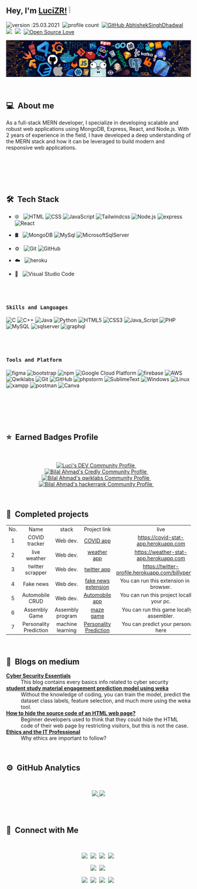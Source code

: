 ##  Hey, I'm [LuciZR!](https://billypentester.github.io/)  <img src="https://bestanimations.com/media/india/627097216india-flag-waving-animated-gif.gif" width="3%" height="3%">
![version :25.03.2021](https://img.shields.io/badge/version-25.03.2021-informational)&nbsp;
![profile count](https://komarev.com/ghpvc/?username=LuciZR&color=red)&nbsp;
[![GitHub AbhishekSinghDhadwal](https://img.shields.io/github/followers/LuciZR?label=follow&style=social)](https://github.com/LuciZR)&nbsp;
<a href="#"><img src="https://img.shields.io/badge/made%20in%20-India-brightgreen"></a>&nbsp;
<a href="#"><img src="https://img.shields.io/badge/Ask%20me-anything-important.svg"></a>&nbsp;
[![Open Source Love](https://badges.frapsoft.com/os/v2/open-source.svg?v=103)](https://github.com/LuciZR)&nbsp;

![](https://raw.githubusercontent.com/billypentester/billypentester/main/header_.png)

<br>
  
## 💻 &nbsp;About me

<div>
  
  <p>
 As a full-stack MERN developer, I specialize in developing scalable and robust web applications using MongoDB, Express, React, and Node.js. With 2 years of experience in the field, I have developed a deep understanding of the MERN stack and how it can be leveraged to build modern and responsive web applications.
  </p>

</div> 

## &nbsp;
 
<br>


## 🛠 &nbsp;Tech Stack

- 🌐 &nbsp;
  ![HTML](https://img.shields.io/badge/HTML5-E34F26?style=flat&logo=html5&logoColor=white)
  ![CSS](https://img.shields.io/badge/CSS3-1572B6?style=flat&logo=css3&logoColor=white)
  ![JavaScript](https://img.shields.io/badge/JavaScript-323330?style=flat&logo=javascript&logoColor=F7DF1E)
  ![Tailwindcss](https://img.shields.io/badge/Tailwind_CSS-38B2AC?style=flat&logo=tailwind-css&logoColor=white)
  ![Node.js](https://img.shields.io/badge/Node.js-339933?style=flat&logo=nodedotjs&logoColor=white)
  ![express](https://img.shields.io/badge/Express.js-000000?style=flat&logo=express&logoColor=white)
  ![React](https://img.shields.io/badge/React-20232A?style=flat&logo=react&logoColor=61DAFB)
  
- 🛢 &nbsp;
  ![MongoDB](https://img.shields.io/badge/MongoDB-4EA94B?style=flat&logo=mongodb&logoColor=white)
  ![MySql](https://img.shields.io/badge/MySQL-00000F?style=flat&logo=mysql&logoColor=white)
  ![MicrosoftSqlServer](https://img.shields.io/badge/Microsoft_SQL_Server-CC2927?style=flat&logo=microsoft-sql-server&logoColor=white)
  
- ⚙️ &nbsp;
  ![Git](https://img.shields.io/badge/-Git-333333?style=flat&logo=git)
  ![GitHub](https://img.shields.io/badge/-GitHub-333333?style=flat&logo=github)

- ☁️ &nbsp;
  ![heroku](https://img.shields.io/badge/Heroku-430098?style=flat&logo=heroku&logoColor=white)
  
- 🔧 &nbsp;
  ![Visual Studio Code](https://img.shields.io/badge/-Visual%20Studio%20Code-333333?style=flat&logo=visual-studio-code&logoColor=007ACC)

## &nbsp;

<h4><b><samp>Skills and Languages</samp></b></h4>

![C](https://img.shields.io/badge/C-27338e?style=flat&logo=c&logoColor=white)
![C++](https://img.shields.io/badge/C++-00599C?style=flat&logo=c%2B%2B&logoColor=white)
![Java](https://img.shields.io/badge/Java-013243?style=flat&logo=Java&logoColor=white)
![Python](https://img.shields.io/badge/Python-3776AB?style=flat&logo=Python&logoColor=white)
![HTML5](https://img.shields.io/badge/HTML5-E34F26?style=flat&logo=HTML5&logoColor=white)
![CSS3](https://img.shields.io/badge/CSS3-1572B6?style=flat&logo=CSS3&logoColor=white)
![Java_Script](https://img.shields.io/badge/Java-ED8B00?style=flat&logo=java&logoColor=white)
![PHP](https://img.shields.io/badge/PHP-777BB4?style=flat&logo=php&logoColor=white)
![MySQL](https://img.shields.io/badge/MySQL-4479A1?style=flat&logo=MySQL&logoColor=white)
![sqlserver](https://img.shields.io/badge/Microsoft%20SQL%20Sever-CC2927?style=flat&logo=microsoft%20sql%20server&logoColor=white)
![graphql](https://img.shields.io/badge/GraphQl-E10098?style=flat&logo=graphql&logoColor=white)


##  &nbsp; 

<h4><b><samp>Tools and Platform</samp></b></h4>

![figma](https://img.shields.io/badge/Figma-F24E1E?style=flat&logo=figma&logoColor=white)
![bootstrap](https://img.shields.io/badge/Bootstrap-563D7C?style=flat&logo=bootstrap&logoColor=white)
![npm](https://img.shields.io/badge/npm-CB3837?style=flat&logo=npm&logoColor=white)
![Google Cloud Platform](https://img.shields.io/badge/Google_Cloud-4285F4?style=flat&logo=google-cloud&logoColor=white)
![firebase](https://img.shields.io/badge/firebase-ffca28?style=flat&logo=firebase&logoColor=black)
![AWS](https://img.shields.io/badge/Amazon_AWS-232F3E?style=flat&logo=amazon-aws&logoColor=white)
![Qwiklabs](https://img.shields.io/badge/Qwiklabs-F5CD0E?style=flat&logo=Qwiklabs&logoColor=800000)
![Git](https://img.shields.io/badge/Git-F05032?style=flat&logo=Git&logoColor=white)
![GitHub](https://img.shields.io/badge/GitHub-181717?style=flat&logo=github)
![phpstorm](http://img.shields.io/badge/-PHPStorm-181717?style=flat&logo=phpstorm&logoColor=white)
![SublimeText](https://img.shields.io/badge/sublime_text-%23575757.svg?&style=flat&logo=sublime-text&logoColor=important)
![Windows](https://img.shields.io/badge/Windows-0078D6?style=flat&logo=windows&logoColor=white)
![Linux](https://img.shields.io/badge/Linux-FCC624?style=flat&logo=linux&logoColor=black)
![xampp](https://img.shields.io/badge/Xampp-F37623?style=flat&logo=xampp&logoColor=white)
![postman](https://img.shields.io/badge/Postman-FF6C37?style=flat&logo=Postman&logoColor=white)
![Canva](https://img.shields.io/badge/Canva-%2300C4CC.svg?&style=flat&logo=Canva&logoColor=white)

##    

<br>

## ⭐ &nbsp;Earned Badges Profile

<br>

<p align="center">

<a href="https://dev.to/LuciZR">
  <img src="https://d2fltix0v2e0sb.cloudfront.net/dev-badge.svg" alt="Luci's DEV Community Profile" eight="10%" width="10%">
</a>&nbsp;&nbsp;&nbsp;
<a href="https://www.credly.com/users/LuciZR">
    <img src="https://images.credly.com/images/b685de69-03cf-402c-b8e3-62ecd0e2e949/blob.png" alt="Bilal Ahmad's Credly Community Profile" height="10%" width="10%">
</a>&nbsp;&nbsp;&nbsp;
<a href="https://www.qwiklabs.com/public_profiles/5b9e3fa4-929f-4307-8796-5c7865b230ce">
    <img src="https://1.bp.blogspot.com/-Of27Ewb6GRc/XJbAUXBXjnI/AAAAAAAAJbw/uAxGLY5-9JU1GUJcNBenxK_wSs6un2hsgCK4BGAYYCw/s1600/logo%2Bqwiklabs%2Bicon.png" alt="Bilal Ahmad's qwiklabs Community Profile" height="10%" width="10%">
</a>&nbsp;&nbsp;&nbsp; 
<a href="https://www.hackerrank.com/billypentester">
    <img src="https://camo.githubusercontent.com/898f94be504f7baf1ddb0a2811152dab61cfd723e683b6947be9ffa3c879ccc4/68747470733a2f2f75706c6f61642e77696b696d656469612e6f72672f77696b6970656469612f636f6d6d6f6e732f362f36352f4861636b657252616e6b5f6c6f676f2e706e67" alt="Bilal Ahmad's hackerrank Community Profile" height="10%" width="10%">
</a>&nbsp;&nbsp;&nbsp;   
  
</p>

<br>

## 📁 &nbsp;Completed projects

<div align="center">  
  
<table align="center">
        <tr align="center">
            <td>No.</td>
            <td>Name</td>
            <td>stack</td>
            <td>Project link</td>
            <td>live</td>
        </tr>
        <tr align="center">
            <td>1</td>
            <td>COVID tracker</td>
            <td>Web dev.</td>
            <td><a href="https://github.com/billypentester/covid-stat-app" target="_blank">COVID app</a></td>
            <td><a href="https://covid-stat-app.herokuapp.com">https://covid-stat-app.herokuapp.com</a></td>
        </tr>
        <tr align="center">
            <td>2</td>
            <td>live weather</td>
            <td>Web dev.</td>
            <td><a href="https://github.com/billypentester/weather-stat-app" target="_blank">weather app</a></td>
            <td><a href="https://weather-stat-app.herokuapp.com">https://weather-stat-app.herokuapp.com</a></td>
        </tr>
        <tr align="center">
            <td>3</td>
            <td>twitter scrapper</td>
            <td>Web dev.</td>
            <td><a href="https://github.com/billypentester/twitter-profile" target="_blank">twitter app</a></td>
            <td><a href="https://twitter-profile.herokuapp.com/billypentester">https://twitter-profile.herokuapp.com/billypentester</a></td>
        </tr>
        <tr align="center">
            <td>4</td>
            <td>Fake news</td>
            <td>Web dev.</td>
            <td><a href="https://github.com/billypentester/fake-news" target="_blank">fake news extension</a></td>
            <td><span>You can run this extension in your browser.</span></td>
        </tr>
        <tr align="center">
            <td>5</td>
            <td>Automobile CRUD</td>
            <td>Web dev.</td>
            <td><a href="https://twitter-profile.herokuapp.com/billypentester" target="_blank">Automobile app</a></td>
            <td><span>You can run this project locally on your pc.</span></td>
        </tr>
        <tr align="center">
            <td>6</td>
            <td>Assembly Game</td>
            <td>Assembly program</td>
            <td><a href="https://github.com/billypentester/maze-game" target="_blank">maze game</a></td>
            <td><span>You can run this game locally on assembler.</span></td>
        </tr>
        <tr align="center">
            <td>7</td>
            <td>Personality Prediction</td>
            <td>machine learning</td>
            <td><a href="https://github.com/billypentester/personality-prediction" target="_blank">Personality Prediction</a></td>
            <td><span>You can predict your personality here</span></td>
        </tr>
              
</table>  
  
</div>

<br>
  
## 📓 &nbsp;Blogs on medium
  
<dl>
  <dt><strong><a href="https://billypentester.medium.com/cyber-security-essentials-ad2bb8e9fce8">Cyber Security Essentials</a></strong></dt>
  <dd>This blog contains every basics info related to cyber security</dd>
  <dt><strong><a href="https://medium.com/mlearning-ai/student-study-material-engagement-prediction-model-using-weka-bd2a2ee97cd8">student study material engagement prediction model using weka</a></strong></dt>
  <dd>Without the knowledge of coding, you can train the model, predict the dataset class labels, feature selection, and much more using the weka tool.</dd>
  <dt><strong><a href="https://billypentester.medium.com/how-to-hide-the-source-code-of-an-html-web-page-59a3c2e877b4">How to hide the source code of an HTML web page?</a></strong></dt>
  <dd>Beginner developers used to think that they could hide the HTML code of their web page by restricting visitors, but this is not the case.</dd>
  <dt><strong><a href="https://billypentester.medium.com/ethics-and-the-it-professional-8b108a4f0ee">Ethics and the IT Professional</a></strong></dt>
  <dd>Why ethics are important to follow?</dd>
  
</dl>  
  
<br> 
  


## ⚙️ &nbsp;GitHub Analytics

<br>

<p align="center">
<a href="https://github.com/LuciZR">
  <img height="180em" src="https://github-readme-stats-eight-theta.vercel.app/api?username=LuciZR&show_icons=true&theme=algolia&include_all_commits=true&count_private=true"/>
  <img height="180em" src="https://github-readme-stats-eight-theta.vercel.app/api/top-langs/?username=LuciZR&layout=compact&langs_count=10&theme=algolia"/>
</a>
</p>

<br>
  

<!-- [![Bilal's GitHub Activity Graph](https://activity-graph.herokuapp.com/graph?username=billypentester&theme=xcode)](https://github.com/billypentester)
 -->

<!-- <p align="center">
  <img width="90%" src="https://github-readme-streak-stats.herokuapp.com/?user=billypentester&show_icons=true&locale=en&layout=demo&theme=merko&hide_border=true" />
</p> -->

  
<br>

## 🔗 &nbsp;Connect with Me

<br>

<p>
  <p align="center">
    <a href="https://facebook.com/I.LUCI.ZR"><img src="https://img.shields.io/badge/-Facebook-1877F2?style=flat&logo=Facebook&logoColor=white"/></a>&nbsp;
    <a href="https://instagram.com/i.luci.zr"><img src="https://img.shields.io/badge/-Instagram-E4405F?style=flat&logo=Instagram&logoColor=white"/></a>&nbsp;
    <a href="https://www.twitter.com/billypentester"><img src="https://img.shields.io/badge/Twitter-1DA1F2?style=flat&logo=twitter&logoColor=white"/></a>&nbsp;
    <a href="https://linkedin.com/in/billypentester"><img src="https://img.shields.io/badge/-Linkedin-0077B5?style=flat&logo=Linkedin&logoColor=white"/></a>&nbsp;
  </p>
  
  
  <p align="center">
    <a href="http://billypentester.live/"><img src="https://img.shields.io/badge/-billypentester.me-3423A6?style=flat&logo=Google-Chrome&logoColor=white"/></a>&nbsp;
    <a href="mailto:BilalSheikh2500@gmail.com"><img src="https://img.shields.io/badge/-BilalSheikh2500@gmail.com-D14836?style=flat&logo=Gmail&logoColor=white"/></a>&nbsp;
  </p>
  
  <p align="center">
    <a href="https://www.kaggle.com/billypentester"><img src="https://img.shields.io/badge/Kaggle-20BEFF?style=flat&logo=Kaggle&logoColor=white"></a>&nbsp;
    <a href="https://dribbble.com/billypentester"><img src="https://img.shields.io/badge/Dribbble-EA4C89?style=flat&logo=dribbble&logoColor=white"></a>&nbsp;
    <a href="https://billypentester.medium.com"><img src="https://img.shields.io/badge/Medium-12100E?style=flat&logo=medium&logoColor=white"></a>&nbsp;
    <a href="https://stackoverflow.com/users/12439107/bilal-ahmad"><img src="https://img.shields.io/badge/Stack_Overflow-FE7A16?style=flat&logo=stack-overflow&logoColor=white"></a>&nbsp;
  </p>
  
</p>


